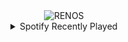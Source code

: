 <div align="center">
<picture>
    <source media="(prefers-color-scheme: dark)" srcset="https://i.ibb.co/nM6Sdf61/output-gif.gif">
    <source media="(prefers-color-scheme: light)" srcset="https://i.ibb.co/nM6Sdf61/output-gif.gif">
    <img alt="RENOS" src="https://i.ibb.co/nM6Sdf61/output-gif.gif">
</picture>
<details>
<summary>Spotify Recently Played</summary>
<img src="https://spotify-recently-played-readme.vercel.app/api?user=31d6d6zerc5ct6kck32na2ozsqf4&unique=1&width=400" alt="Spotify" />
</details>
</div>

<!-- Image deletion URL: https://ibb.co/CKmFCvm9/226f45bcd866d8b2978366b738d5368f -->